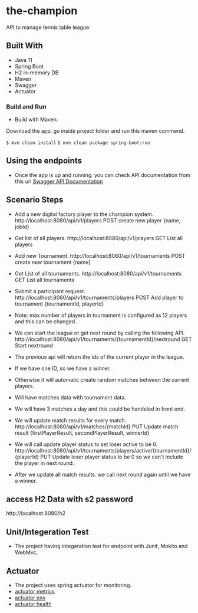 # the-champion
API to manage tennis table league.

## Built With
* Java 11
* Spring Boot
* H2 in-memory DB
* Maven
* Swagger
* Actuator

### Build and Run
* Build with Maven.

Download the app. go inside project folder and run this maven commend.

`$ mvn clean install`
`$ mvn clean package spring-boot:run`

## Using the endpoints
* Once the app is up and running. you can check API documentation from this url
[Swagger API Documentation](http://localhost:8080/swagger-ui.html)

## Scenario Steps
* Add a new digital factory player to the champion system.
	http://localhost:8080/api/v1/players  	  					POST create new player {name, jobId}
* Get list of all players.
	http://localhost:8080/api/v1/players      					GET  List all players 
* Add new Tournament.
	http://localhost:8080/api/v1/tournaments  	  				POST create new tournament {name}
* Get List of all tournaments.
	http://localhost:8080/api/v1/tournaments  	  				GET List all tournaments
* Submit a participant request.
	http://localhost:8080/api/v1/tournaments/players  	  		POST Add player to tournament {tournamentId, playerId}

* Note: max number of players in tournament is configured as 12 players and this can be changed.
* We can start the league or get next round by calling the following API.
	http://localhost:8080/api/v1/tournaments/{tournamentId}/nextround  	  GET Start nextround
* The previous api will return the ids of the current player in the league.
* If we have one ID, so we have a winner.
* Otherwise it will automatic create random matches between the current players.
* Will have matches data with tournament data.
* We will have 3 matches a day and this could be handeled in front end.
* We will update match results for every match.
	http://localhost:8080/api/v1/matches/{matchId} 	  			PUT Update match result {firstPlayerResult, secondPlayerResult, winnerId}
* We will call update player status to set loser active to be 0.
	http://localhost:8080/api/v1/tournaments/players/active/{tournamentId}/{playerId} 	 PUT Update loser player status to be 0 so we can't include the player in next round.
* After we update all match results. we call next round again until we have a winner.

## access H2 Data with s2 password
http://localhost:8080/h2 


## Unit/Integeration Test
* The project having integeration test for endpoint with Junit, Mokito and WebMvc.

## Actuator
* The project uses spring actuator for monitoring.
* [actuator metrics](http://localhost:8080/actuator/metrics)
* [actuator env](http://localhost:8080/actuator/env)
* [actuator health](http://localhost:8080/actuator/health)



